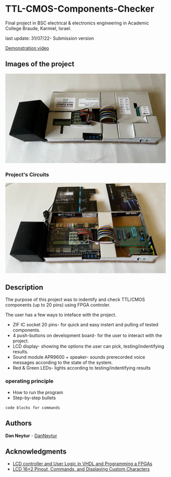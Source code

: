 # TTL-CMOS-Components-Checker

Final project in BSC electrical & electronics engineering in Academic College Braude, Karmiel, Israel.

last update: 31/07/22- Submission version

[Demonstration video](https://youtu.be/3ToF3FLL9-4)

## Images of the project
![project](project.jpeg)

### Project's Circuits
![circuits](circuits.jpg)

## Description

The purpose of this project was to indentify and check TTL/CMOS components (up to 20 pins) using FPGA controler.

The user has a few ways to inteface with the project.
* ZIF IC socket 20 pins- for quick and easy instert and pulling of tested components.
* 4 push-buttons on development board- for the user to interact with the project.
* LCD display- showing the options the user can pick, testing/indentifying results.
* Sound module APR9600 + speaker- sounds prerecorded voice messages according to the state of the system.
* Red & Green LEDs- lights according to testing/indentifying results



### operating principle

* How to run the program
* Step-by-step bullets
```
code blocks for commands
```
## Authors

**Dan Neytur** - [DanNeytur](https://github.com/DanNeytur)

## Acknowledgments
* [LCD controller and User Logic in VHDL and Programming a FPGAs
](https://openlab.citytech.cuny.edu/wang-cet4805/files/2017/04/LCD-controller-and-User-Logic-in-VHDL-and-Programming-a-FPGAs_posted.pdf)
* [LCD 16×2 Pinout, Commands, and Displaying Custom Characters](https://www.electronicsforu.com/technology-trends/learn-electronics/16x2-lcd-pinout-diagram)
